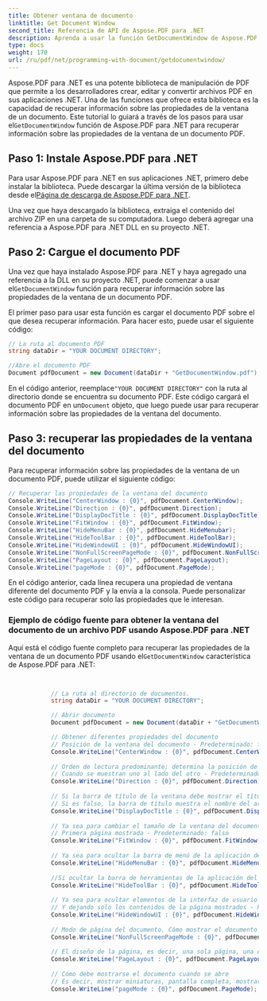 ```yaml
---
title: Obtener ventana de documento
linktitle: Get Document Window
second_title: Referencia de API de Aspose.PDF para .NET
description: Aprenda a usar la función GetDocumentWindow de Aspose.PDF para .NET para recuperar información sobre las propiedades de ventana de un documento PDF.
type: docs
weight: 170
url: /ru/pdf/net/programming-with-document/getdocumentwindow/
---
```


 Aspose.PDF para .NET es una potente biblioteca de manipulación de PDF que permite a los desarrolladores crear, editar y convertir archivos PDF en sus aplicaciones .NET. Una de las funciones que ofrece esta biblioteca es la capacidad de recuperar información sobre las propiedades de la ventana de un documento. Este tutorial lo guiará a través de los pasos para usar el`GetDocumentWindow` función de Aspose.PDF para .NET para recuperar información sobre las propiedades de la ventana de un documento PDF.

## Paso 1: Instale Aspose.PDF para .NET

 Para usar Aspose.PDF para .NET en sus aplicaciones .NET, primero debe instalar la biblioteca. Puede descargar la última versión de la biblioteca desde el[Página de descarga de Aspose.PDF para .NET](https://releases.aspose.com/pdf/net).

Una vez que haya descargado la biblioteca, extraiga el contenido del archivo ZIP en una carpeta de su computadora. Luego deberá agregar una referencia a Aspose.PDF para .NET DLL en su proyecto .NET.

## Paso 2: Cargue el documento PDF

 Una vez que haya instalado Aspose.PDF para .NET y haya agregado una referencia a la DLL en su proyecto .NET, puede comenzar a usar el`GetDocumentWindow` función para recuperar información sobre las propiedades de la ventana de un documento PDF.

El primer paso para usar esta función es cargar el documento PDF sobre el que desea recuperar información. Para hacer esto, puede usar el siguiente código:

```csharp
// La ruta al documento PDF
string dataDir = "YOUR DOCUMENT DIRECTORY";

//Abre el documento PDF
Document pdfDocument = new Document(dataDir + "GetDocumentWindow.pdf");
```

 En el código anterior, reemplace`"YOUR DOCUMENT DIRECTORY"` con la ruta al directorio donde se encuentra su documento PDF. Este código cargará el documento PDF en un`Document` objeto, que luego puede usar para recuperar información sobre las propiedades de la ventana del documento.

## Paso 3: recuperar las propiedades de la ventana del documento

Para recuperar información sobre las propiedades de la ventana de un documento PDF, puede utilizar el siguiente código:

```csharp
// Recuperar las propiedades de la ventana del documento
Console.WriteLine("CenterWindow : {0}", pdfDocument.CenterWindow);
Console.WriteLine("Direction : {0}", pdfDocument.Direction);
Console.WriteLine("DisplayDocTitle : {0}", pdfDocument.DisplayDocTitle);
Console.WriteLine("FitWindow : {0}", pdfDocument.FitWindow);
Console.WriteLine("HideMenuBar : {0}", pdfDocument.HideMenubar);
Console.WriteLine("HideToolBar : {0}", pdfDocument.HideToolBar);
Console.WriteLine("HideWindowUI : {0}", pdfDocument.HideWindowUI);
Console.WriteLine("NonFullScreenPageMode : {0}", pdfDocument.NonFullScreenPageMode);
Console.WriteLine("PageLayout : {0}", pdfDocument.PageLayout);
Console.WriteLine("pageMode : {0}", pdfDocument.PageMode);
```

En el código anterior, cada línea recupera una propiedad de ventana diferente del documento PDF y la envía a la consola. Puede personalizar este código para recuperar solo las propiedades que le interesan.

### Ejemplo de código fuente para obtener la ventana del documento de un archivo PDF usando Aspose.PDF para .NET 

 Aquí está el código fuente completo para recuperar las propiedades de la ventana de un documento PDF usando el`GetDocumentWindow` característica de Aspose.PDF para .NET:

```csharp

            
            // La ruta al directorio de documentos.
            string dataDir = "YOUR DOCUMENT DIRECTORY";

            // Abrir documento
            Document pdfDocument = new Document(dataDir + "GetDocumentWindow.pdf");

            // Obtener diferentes propiedades del documento
            // Posición de la ventana del documento - Predeterminado: falso
            Console.WriteLine("CenterWindow : {0}", pdfDocument.CenterWindow);
   
            // Orden de lectura predominante; determina la posición de la página
            // Cuando se muestran uno al lado del otro - Predeterminado: L2R
            Console.WriteLine("Direction : {0}", pdfDocument.Direction);
            
            // Si la barra de título de la ventana debe mostrar el título del documento
            // Si es falso, la barra de título muestra el nombre del archivo PDF - Predeterminado: falso
            Console.WriteLine("DisplayDocTitle : {0}", pdfDocument.DisplayDocTitle);
            
            // Ya sea para cambiar el tamaño de la ventana del documento para que se ajuste al tamaño de
            // Primera página mostrada - Predeterminado: falso
            Console.WriteLine("FitWindow : {0}", pdfDocument.FitWindow);
            
            // Ya sea para ocultar la barra de menú de la aplicación del visor - Predeterminado: falso
            Console.WriteLine("HideMenuBar : {0}", pdfDocument.HideMenubar);
            
            //Si ocultar la barra de herramientas de la aplicación del visor - Predeterminado: falso
            Console.WriteLine("HideToolBar : {0}", pdfDocument.HideToolBar);
            
            // Ya sea para ocultar elementos de la interfaz de usuario como barras de desplazamiento
            // Y dejando solo los contenidos de la página mostrados - Predeterminado: falso
            Console.WriteLine("HideWindowUI : {0}", pdfDocument.HideWindowUI);
            
            // Modo de página del documento. Cómo mostrar el documento al salir del modo de pantalla completa.
            Console.WriteLine("NonFullScreenPageMode : {0}", pdfDocument.NonFullScreenPageMode);
            
            // El diseño de la página, es decir, una sola página, una columna
            Console.WriteLine("PageLayout : {0}", pdfDocument.PageLayout);
            
            // Cómo debe mostrarse el documento cuando se abre
            // Es decir, mostrar miniaturas, pantalla completa, mostrar panel de archivos adjuntos
            Console.WriteLine("pageMode : {0}", pdfDocument.PageMode);
            
        
```
